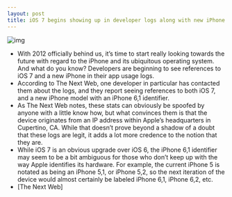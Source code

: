 ```yaml
---
layout: post
title: iOS 7 begins showing up in developer logs along with new iPhone
---
```

![img](http://media.idownloadblog.com/wp-content/uploads/2012/12/Apple-Cupertino-headquarters-Everaldo-Coelho-001.jpeg)
* With 2012 officially behind us, it’s time to start really looking towards the future with regard to the iPhone and its ubiquitous operating system. And what do you know? Developers are beginning to see references to iOS 7 and a new iPhone in their app usage logs.
* According to The Next Web, one developer in particular has contacted them about the logs, and they report seeing references to both iOS 7, and a new iPhone model with an iPhone 6,1 identifier.
* As The Next Web notes, these stats can obviously be spoofed by anyone with a little know how, but what convinces them is that the device originates from an IP address within Apple’s headquarters in Cupertino, CA. While that doesn’t prove beyond a shadow of a doubt that these logs are legit, it adds a lot more credence to the notion that they are.
* While iOS 7 is an obvious upgrade over iOS 6, the iPhone 6,1 identifier may seem to be a bit ambiguous for those who don’t keep up with the way Apple identifies its hardware. For example, the current iPhone 5 is notated as being an iPhone 5,1, or iPhone 5,2, so the next iteration of the device would almost certainly be labeled iPhone 6,1, iPhone 6,2, etc.
* [The Next Web]

